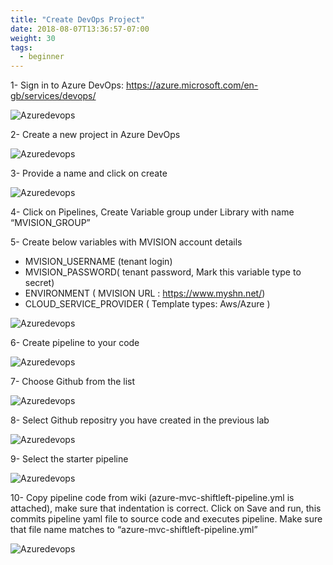 ```yaml
---
title: "Create DevOps Project"
date: 2018-08-07T13:36:57-07:00
weight: 30
tags:
  - beginner
---
```


1- Sign in to Azure DevOps: https://azure.microsoft.com/en-gb/services/devops/

![Azuredevops](/images/mfe/AzureDevOps.png?classes=border,shadow)

2- Create a new project in Azure DevOps

![Azuredevops](/images/mfe/devops-project.png?classes=border,shadow)

3- Provide a name and click on create

![Azuredevops](/images/mfe/new-project.png?classes=border,shadow)

4- Click on Pipelines, Create Variable group under Library with name “MVISION_GROUP”

5- Create below variables with MVISION account details

  - MVISION_USERNAME (tenant login)
  - MVISION_PASSWORD( tenant password, Mark this variable type to secret)
  - ENVIRONMENT ( MVISION URL : https://www.myshn.net/)
  - CLOUD_SERVICE_PROVIDER ( Template types: Aws/Azure )

![Azuredevops](/images/mfe/variable.png?classes=border,shadow)

6- Create pipeline to your code

![Azuredevops](/images/mfe/pipeline.png?classes=border,shadow)

7- Choose Github from the list

![Azuredevops](/images/mfe/git-code.png?classes=border,shadow)

8- Select Github repositry you have created in the previous lab

![Azuredevops](/images/mfe/select-repo.png?classes=border,shadow)

9- Select the starter pipeline

![Azuredevops](/images/mfe/starter-pipeline.png?classes=border,shadow)

10- Copy pipeline code from wiki (azure-mvc-shiftleft-pipeline.yml is attached), make sure that indentation is correct. Click on Save and run, this commits pipeline yaml file to source code and executes pipeline. Make sure that file name matches to “azure-mvc-shiftleft-pipeline.yml”

![Azuredevops](/images/mfe/codepipeline-yaml.png?classes=border,shadow)

